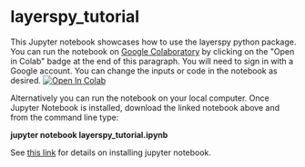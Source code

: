 # layerspy_tutorial

This Jupyter notebook showcases how to use the layerspy python package. 
You can run the notebook on [Google Colaboratory](https://colab.research.google.com) by 
clicking on the "Open in Colab" badge at the end of this paragraph. You will need to sign in with 
a Google account. You can change the inputs or code in the notebook as desired. [![Open In Colab](https://colab.research.google.com/assets/colab-badge.svg)](https://colab.research.google.com/github/lucaswalls18/layerspy/blob/main/tutorial/layerspy_tutorial.ipynb)

Alternatively you can run the notebook on your local computer. Once Jupyter Notebook is installed, download the 
linked notebook above and from the command line type:

**jupyter notebook layerspy_tutorial.ipynb**

See [this link](https://jupyter.org/install) for details on installing jupyter notebook. 
